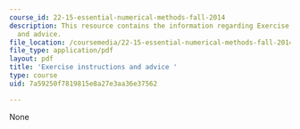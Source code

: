 ```yaml
---
course_id: 22-15-essential-numerical-methods-fall-2014
description: This resource contains the information regarding Exercise instructions
  and advice.
file_location: /coursemedia/22-15-essential-numerical-methods-fall-2014/7a59250f7819815e8a27e3aa36e37562_MIT22_15F14_ex_instr.pdf
file_type: application/pdf
layout: pdf
title: 'Exercise instructions and advice '
type: course
uid: 7a59250f7819815e8a27e3aa36e37562

---
```

None